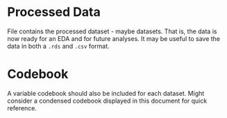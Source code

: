 # Processed Data

File contains the processed dataset - maybe datasets. That is, the data is now ready for an EDA and for future analyses. It may be useful to save the data in both a `.rds` and `.csv` format. 

# Codebook

A variable codebook should also be included for each dataset. Might consider a condensed codebook displayed in this document for quick reference.
